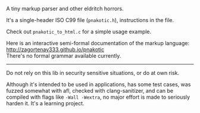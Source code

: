 A tiny markup parser and other eldritch horrors.

It's a single-header ISO C99 file (`pnakotic.h`), instructions in the file.

Check out `pnakotic_to_html.c` for a simple usage example.

Here is an interactive semi-formal documentation of the markup
language: http://zagortenay333.github.io/pnakotic  
There's no formal grammar available currently.

---

Do not rely on this lib in security sensitive situations, or do at own risk.

Although it's intended to be used in applications, has some test cases, was
fuzzed somewhat with afl, checked with clang-sanitizer, and can be compiled
with flags like `-Wall -Wextra`, no major effort is made to seriously harden it.
It's a learning project.
